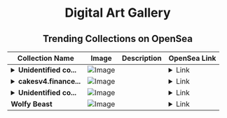 <div align="center">

# Digital Art Gallery

## Trending Collections on OpenSea

| Collection Name                       | Image                                                                                     | Description                       | OpenSea Link                                                                                          |
|---------------------------------------|-------------------------------------------------------------------------------------------|-----------------------------------|--------------------------------------------------------------------------------------------------------|
| **<details><summary>Unidentified co...</summary>Unidentified contract 840c8aad-40d5-4ace-93c5-2ee940931606</details>** | ![Image](https://i.seadn.io/s/raw/files/a837708742ad8afcb35eb60ba787976d.jpg?w=500&auto=format?w=200&auto=format) |  | <details><summary>Link</summary>[Unidentified contract 840c8aad-40d5-4ace-93c5-2ee940931606](https://opensea.io/collection/unidentified-contract-840c8aad-40d5-4ace-93c5-2ee9)</details> |
| **<details><summary>cakesv4.finance...</summary>cakesv4.finance PankecakeSwap V4</details>** | ![Image](https://i.seadn.io/s/raw/files/b680eb16268f2b359c12601f1b9143b7.png?w=500&auto=format?w=200&auto=format) |  | <details><summary>Link</summary>[cakesv4.finance PankecakeSwap V4](https://opensea.io/collection/cakesv4-finance-pankecakeswap-v4-636)</details> |
| **<details><summary>Unidentified co...</summary>Unidentified contract 9b695b68-cb5d-4610-879d-eba35d4023f4</details>** | ![Image](https://i.seadn.io/s/raw/files/e9acf51ddce687ccf33c485e916aec1b.jpg?w=500&auto=format?w=200&auto=format) |  | <details><summary>Link</summary>[Unidentified contract 9b695b68-cb5d-4610-879d-eba35d4023f4](https://opensea.io/collection/unidentified-contract-9b695b68-cb5d-4610-879d-eba3)</details> |
| **Wolfy Beast** | ![Image](https://i.seadn.io/s/raw/files/eeef79e47d1ab6d9e079cbf50102035e.png?w=500&auto=format?w=200&auto=format) |  | <details><summary>Link</summary>[Wolfy Beast](https://opensea.io/collection/wolfy-beast-1)</details> |

</div>